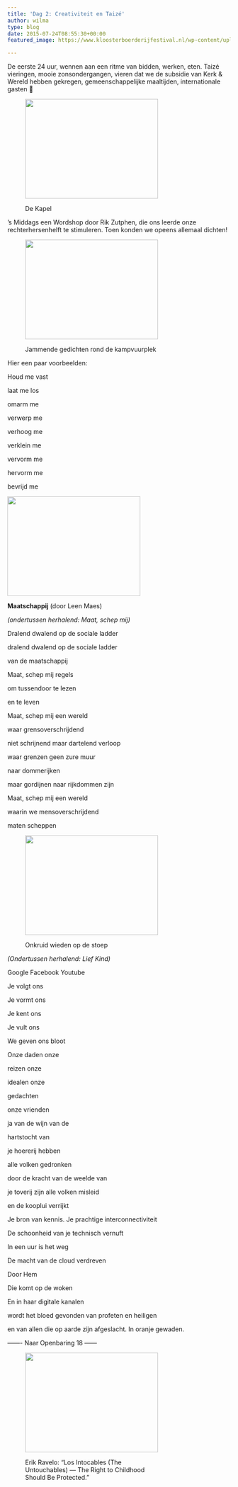 ```yaml
---
title: 'Dag 2: Creativiteit en Taizé'
author: wilma
type: blog
date: 2015-07-24T08:55:30+00:00
featured_image: https://www.kloosterboerderijfestival.nl/wp-content/uploads/2015/07/P7234476.jpg

---
```

De eerste 24 uur, wennen aan een ritme van bidden, werken, eten. Taizé vieringen, mooie zonsondergangen, vieren dat we de subsidie van Kerk & Wereld hebben gekregen, gemeenschappelijke maaltijden, internationale gasten 🙂<figure id="attachment_2027" style="width: 300px" class="wp-caption alignnone">

[<img class="wp-image-2027 size-medium" src="http://www.kloosterboerderijfestival.nl/wp-content/uploads/2015/07/P7234484-300x225.jpg" alt="" width="300" height="225" srcset="http://www.kloosterboerderijfestival.nl/wp-content/uploads/2015/07/P7234484-300x225.jpg 300w, http://www.kloosterboerderijfestival.nl/wp-content/uploads/2015/07/P7234484-785x589.jpg 785w, http://www.kloosterboerderijfestival.nl/wp-content/uploads/2015/07/P7234484-600x450.jpg 600w, http://www.kloosterboerderijfestival.nl/wp-content/uploads/2015/07/P7234484.jpg 1024w" sizes="(max-width: 300px) 100vw, 300px" />][1]<figcaption class="wp-caption-text">De Kapel</figcaption></figure> 

&#8217;s Middags een Wordshop door Rik Zutphen, die ons leerde onze rechterhersenhelft te stimuleren. Toen konden we opeens allemaal dichten!<figure id="attachment_2023" style="width: 300px" class="wp-caption alignnone">

[<img class="wp-image-2023 size-medium" src="http://www.kloosterboerderijfestival.nl/wp-content/uploads/2015/07/P7234469-300x225.jpg" alt="" width="300" height="225" srcset="http://www.kloosterboerderijfestival.nl/wp-content/uploads/2015/07/P7234469-300x225.jpg 300w, http://www.kloosterboerderijfestival.nl/wp-content/uploads/2015/07/P7234469-785x589.jpg 785w, http://www.kloosterboerderijfestival.nl/wp-content/uploads/2015/07/P7234469-600x450.jpg 600w, http://www.kloosterboerderijfestival.nl/wp-content/uploads/2015/07/P7234469.jpg 1024w" sizes="(max-width: 300px) 100vw, 300px" />][2]<figcaption class="wp-caption-text">Jammende gedichten rond de kampvuurplek</figcaption></figure> 

Hier een paar voorbeelden:

Houd me vast
  
laat me los
  
omarm me
  
verwerp me
  
verhoog me
  
verklein me
  
vervorm me
  
hervorm me
  
bevrijd me

[<img class="alignnone size-medium wp-image-2024" src="http://www.kloosterboerderijfestival.nl/wp-content/uploads/2015/07/P7234475-300x225.jpg" alt="" width="300" height="225" srcset="http://www.kloosterboerderijfestival.nl/wp-content/uploads/2015/07/P7234475-300x225.jpg 300w, http://www.kloosterboerderijfestival.nl/wp-content/uploads/2015/07/P7234475-785x589.jpg 785w, http://www.kloosterboerderijfestival.nl/wp-content/uploads/2015/07/P7234475-600x450.jpg 600w, http://www.kloosterboerderijfestival.nl/wp-content/uploads/2015/07/P7234475.jpg 1024w" sizes="(max-width: 300px) 100vw, 300px" />][3]

**Maatschappij** (door Leen Maes)
  
_(ondertussen herhalend: Maat, schep mij)_

Dralend dwalend op de sociale ladder
  
dralend dwalend op de sociale ladder
  
van de maatschappij

Maat, schep mij regels
  
om tussendoor te lezen
  
en te leven

Maat, schep mij een wereld
  
waar grensoverschrijdend
  
niet schrijnend maar dartelend verloop
  
waar grenzen geen zure muur
  
naar dommerijken
  
maar gordijnen naar rijkdommen zijn

Maat, schep mij een wereld
  
waarin we mensoverschrijdend
  
maten scheppen<figure id="attachment_2018" style="width: 300px" class="wp-caption alignnone">

[<img class="wp-image-2018 size-medium" src="http://www.kloosterboerderijfestival.nl/wp-content/uploads/2015/07/P7234458-300x225.jpg" alt="" width="300" height="225" srcset="http://www.kloosterboerderijfestival.nl/wp-content/uploads/2015/07/P7234458-300x225.jpg 300w, http://www.kloosterboerderijfestival.nl/wp-content/uploads/2015/07/P7234458-785x589.jpg 785w, http://www.kloosterboerderijfestival.nl/wp-content/uploads/2015/07/P7234458-600x450.jpg 600w, http://www.kloosterboerderijfestival.nl/wp-content/uploads/2015/07/P7234458.jpg 1024w" sizes="(max-width: 300px) 100vw, 300px" />][4]<figcaption class="wp-caption-text">Onkruid wieden op de stoep</figcaption></figure> 

_(Ondertussen herhalend: Lief Kind)_
  
Google Facebook Youtube
  
Je volgt ons
  
Je vormt ons
  
Je kent ons
  
Je vult ons
  
We geven ons bloot
  
Onze daden onze
  
reizen onze
  
idealen onze
  
gedachten
  
onze vrienden
  
ja van de wijn van de
  
hartstocht van
  
je hoererij hebben
  
alle volken gedronken
  
door de kracht van de weelde van
  
je toverij zijn alle volken misleid
  
en de kooplui verrijkt
  
Je bron van kennis. Je prachtige interconnectiviteit
  
De schoonheid van je technisch vernuft
  
In een uur is het weg
  
De macht van de cloud verdreven
  
Door Hem
  
Die komt op de woken
  
En in haar digitale kanalen
  
wordt het bloed gevonden van profeten en heiligen
  
en van allen die op aarde zijn afgeslacht. In oranje gewaden.
  
&#8212;&#8212;- Naar Openbaring 18 &#8212;&#8212;<figure id="attachment_2021" style="width: 300px" class="wp-caption alignnone">

[<img class="wp-image-2021 size-medium" src="http://www.kloosterboerderijfestival.nl/wp-content/uploads/2015/07/P7234468-300x225.jpg" alt="" width="300" height="225" srcset="http://www.kloosterboerderijfestival.nl/wp-content/uploads/2015/07/P7234468-300x225.jpg 300w, http://www.kloosterboerderijfestival.nl/wp-content/uploads/2015/07/P7234468-785x589.jpg 785w, http://www.kloosterboerderijfestival.nl/wp-content/uploads/2015/07/P7234468-600x450.jpg 600w, http://www.kloosterboerderijfestival.nl/wp-content/uploads/2015/07/P7234468.jpg 1024w" sizes="(max-width: 300px) 100vw, 300px" />][5]<figcaption class="wp-caption-text">Erik Ravelo: &#8220;Los Intocables (The Untouchables) — The Right to Childhood Should Be Protected.&#8221;</figcaption></figure>

 [1]: http://www.kloosterboerderijfestival.nl/wp-content/uploads/2015/07/P7234484.jpg
 [2]: http://www.kloosterboerderijfestival.nl/wp-content/uploads/2015/07/P7234469.jpg
 [3]: http://www.kloosterboerderijfestival.nl/wp-content/uploads/2015/07/P7234475.jpg
 [4]: http://www.kloosterboerderijfestival.nl/wp-content/uploads/2015/07/P7234458.jpg
 [5]: http://www.kloosterboerderijfestival.nl/wp-content/uploads/2015/07/P7234468.jpg